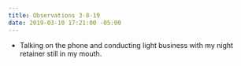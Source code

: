 ```yaml
---
title: Observations 3-8-19
date: 2019-03-10 17:21:00 -05:00
---
```


- Talking on the phone and conducting light business with my night retainer still in my mouth.